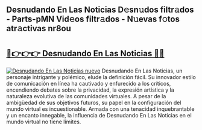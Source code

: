 ## Desnudando En Las Noticias D𝚎sn𝚞dos filtr𝚊dos - Parts-pMN Vid𝚎os filtr𝚊dos - N𝚞evas f𝚘tos atr𝚊ctivas nr8ou

# <h2><a href="http://mb7jqe.tromn.icu/?c=Desnudando+En+Las+Noticias">🔗👉👉👉 Desnudando En Las Noticias 🔗🔗</a></h2>

[![Desnudando En Las Noticias nuevo](https://i.imgur.com/pEAQMta.gif)](http://mb7jqe.tromn.icu/?c=Desnudando+En+Las+Noticias)
Desnudando En Las Noticias, un personaje intrigante y polémico, elude la definición fácil. Su innovador estilo de comunicación en línea ha cautivado y enfurecido a los críticos, encendiendo debates sobre la privacidad, la expresión artística y la naturaleza evolutiva de las comunidades virtuales. A pesar de la ambigüedad de sus objetivos futuros, su papel en la configuración del mundo virtual es incuestionable. Armada con una tenacidad inquebrantable y un encanto innegable, la influencia de Desnudando En Las Noticias en el mundo virtual no tiene límites.
